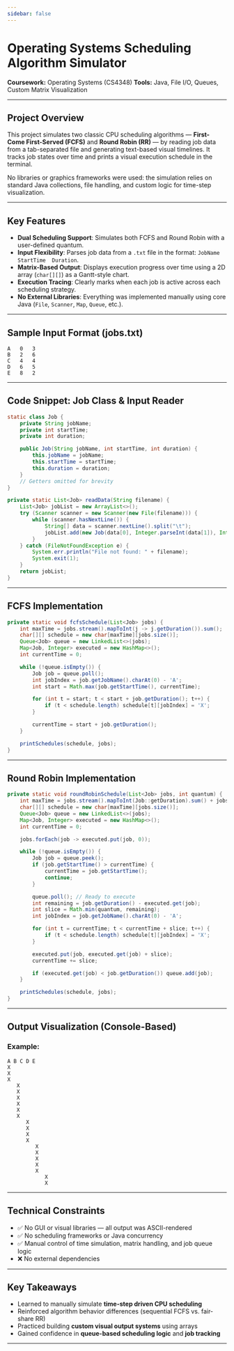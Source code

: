 ```yaml
---
sidebar: false
---
```


# Operating Systems Scheduling Algorithm Simulator

**Coursework:** Operating Systems (CS4348)
**Tools:** Java, File I/O, Queues, Custom Matrix Visualization

---

## Project Overview

This project simulates two classic CPU scheduling algorithms — **First-Come First-Served (FCFS)** and **Round Robin (RR)** — by reading job data from a tab-separated file and generating text-based visual timelines. It tracks job states over time and prints a visual execution schedule in the terminal.

No libraries or graphics frameworks were used: the simulation relies on standard Java collections, file handling, and custom logic for time-step visualization.

---

## Key Features

* **Dual Scheduling Support**: Simulates both FCFS and Round Robin with a user-defined quantum.
* **Input Flexibility**: Parses job data from a `.txt` file in the format: `JobName  StartTime  Duration`.
* **Matrix-Based Output**: Displays execution progress over time using a 2D array (`char[][]`) as a Gantt-style chart.
* **Execution Tracing**: Clearly marks when each job is active across each scheduling strategy.
* **No External Libraries**: Everything was implemented manually using core Java (`File`, `Scanner`, `Map`, `Queue`, etc.).

---

## Sample Input Format (jobs.txt)

```
A	0	3  
B	2	6  
C	4	4  
D	6	5  
E	8	2  
```

---

## Code Snippet: Job Class & Input Reader

```java
static class Job {
    private String jobName;
    private int startTime;
    private int duration;

    public Job(String jobName, int startTime, int duration) {
        this.jobName = jobName;
        this.startTime = startTime;
        this.duration = duration;
    }
    // Getters omitted for brevity
}

private static List<Job> readData(String filename) {
    List<Job> jobList = new ArrayList<>();
    try (Scanner scanner = new Scanner(new File(filename))) {
        while (scanner.hasNextLine()) {
            String[] data = scanner.nextLine().split("\t");
            jobList.add(new Job(data[0], Integer.parseInt(data[1]), Integer.parseInt(data[2])));
        }
    } catch (FileNotFoundException e) {
        System.err.println("File not found: " + filename);
        System.exit(1);
    }
    return jobList;
}
```

---

## FCFS Implementation

```java
private static void fcfsSchedule(List<Job> jobs) {
    int maxTime = jobs.stream().mapToInt(j -> j.getDuration()).sum();
    char[][] schedule = new char[maxTime][jobs.size()];
    Queue<Job> queue = new LinkedList<>(jobs);
    Map<Job, Integer> executed = new HashMap<>();
    int currentTime = 0;

    while (!queue.isEmpty()) {
        Job job = queue.poll();
        int jobIndex = job.getJobName().charAt(0) - 'A';
        int start = Math.max(job.getStartTime(), currentTime);

        for (int t = start; t < start + job.getDuration(); t++) {
            if (t < schedule.length) schedule[t][jobIndex] = 'X';
        }

        currentTime = start + job.getDuration();
    }

    printSchedules(schedule, jobs);
}
```

---

## Round Robin Implementation

```java
private static void roundRobinSchedule(List<Job> jobs, int quantum) {
    int maxTime = jobs.stream().mapToInt(Job::getDuration).sum() + jobs.size();
    char[][] schedule = new char[maxTime][jobs.size()];
    Queue<Job> queue = new LinkedList<>(jobs);
    Map<Job, Integer> executed = new HashMap<>();
    int currentTime = 0;

    jobs.forEach(job -> executed.put(job, 0));

    while (!queue.isEmpty()) {
        Job job = queue.peek();
        if (job.getStartTime() > currentTime) {
            currentTime = job.getStartTime();
            continue;
        }

        queue.poll(); // Ready to execute
        int remaining = job.getDuration() - executed.get(job);
        int slice = Math.min(quantum, remaining);
        int jobIndex = job.getJobName().charAt(0) - 'A';

        for (int t = currentTime; t < currentTime + slice; t++) {
            if (t < schedule.length) schedule[t][jobIndex] = 'X';
        }

        executed.put(job, executed.get(job) + slice);
        currentTime += slice;

        if (executed.get(job) < job.getDuration()) queue.add(job);
    }

    printSchedules(schedule, jobs);
}
```

---

## Output Visualization (Console-Based)

### Example:

```
A B C D E
X
X
X
   X
   X
   X
   X
   X
   X
      X
      X
      X
      X
         X
         X
         X
         X
         X
            X
            X
```

---

## Technical Constraints

* ✅ No GUI or visual libraries — all output was ASCII-rendered
* ✅ No scheduling frameworks or Java concurrency
* ✅ Manual control of time simulation, matrix handling, and job queue logic
* ❌ No external dependencies

---

## Key Takeaways

* Learned to manually simulate **time-step driven CPU scheduling**
* Reinforced algorithm behavior differences (sequential FCFS vs. fair-share RR)
* Practiced building **custom visual output systems** using arrays
* Gained confidence in **queue-based scheduling logic** and **job tracking**

---